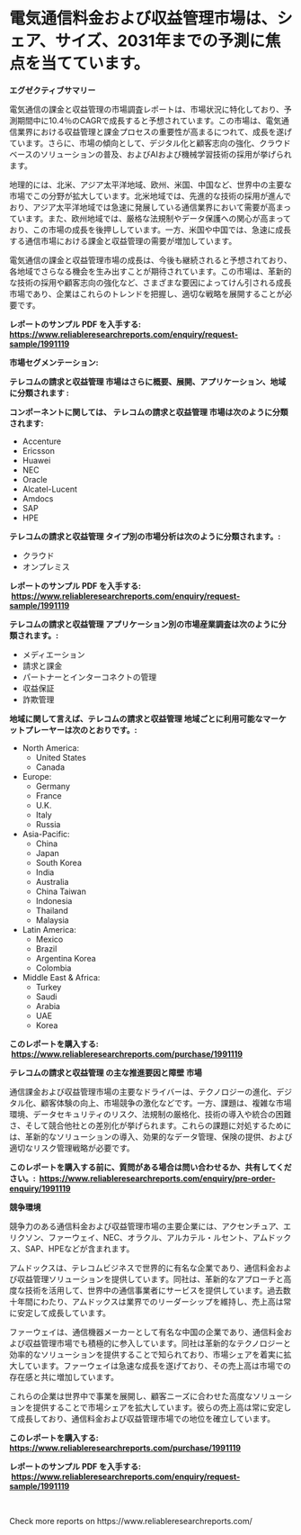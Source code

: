 <p><h1>電気通信料金および収益管理市場は、シェア、サイズ、2031年までの予測に焦点を当てています。</h1></p><p><strong>エグゼクティブサマリー</strong></p>
<p><p>電気通信の課金と収益管理の市場調査レポートは、市場状況に特化しており、予測期間中に10.4％のCAGRで成長すると予想されています。この市場は、電気通信業界における収益管理と課金プロセスの重要性が高まるにつれて、成長を遂げています。さらに、市場の傾向として、デジタル化と顧客志向の強化、クラウドベースのソリューションの普及、およびAIおよび機械学習技術の採用が挙げられます。</p><p>地理的には、北米、アジア太平洋地域、欧州、米国、中国など、世界中の主要な市場でこの分野が拡大しています。北米地域では、先進的な技術の採用が進んでおり、アジア太平洋地域では急速に発展している通信業界において需要が高まっています。また、欧州地域では、厳格な法規制やデータ保護への関心が高まっており、この市場の成長を後押ししています。一方、米国や中国では、急速に成長する通信市場における課金と収益管理の需要が増加しています。</p><p>電気通信の課金と収益管理市場の成長は、今後も継続されると予想されており、各地域でさらなる機会を生み出すことが期待されています。この市場は、革新的な技術の採用や顧客志向の強化など、さまざまな要因によってけん引される成長市場であり、企業はこれらのトレンドを把握し、適切な戦略を展開することが必要です。</p></p>
<p><strong>レポートのサンプル PDF を入手する: <a href="https://www.reliableresearchreports.com/enquiry/request-sample/1991119">https://www.reliableresearchreports.com/enquiry/request-sample/1991119</a></strong></p>
<p><strong>市場セグメンテーション:</strong></p>
<p><strong> テレコムの請求と収益管理 市場はさらに概要、展開、アプリケーション、地域に分類されます :</strong></p>
<p><strong>コンポーネントに関しては、 テレコムの請求と収益管理 市場は次のように分類されます: &nbsp;</strong></p>
<p><ul><li>Accenture</li><li>Ericsson</li><li>Huawei</li><li>NEC</li><li>Oracle</li><li>Alcatel-Lucent</li><li>Amdocs</li><li>SAP</li><li>HPE</li></ul></p>
<p><strong> テレコムの請求と収益管理 タイプ別の市場分析は次のように分類されます。:</strong></p>
<p><ul><li>クラウド</li><li>オンプレミス</li></ul></p>
<p><strong>レポートのサンプル PDF を入手する: &nbsp;<a href="https://www.reliableresearchreports.com/enquiry/request-sample/1991119">https://www.reliableresearchreports.com/enquiry/request-sample/1991119</a></strong></p>
<p><strong> テレコムの請求と収益管理 アプリケーション別の市場産業調査は次のように分類されます。:</strong></p>
<p><ul><li>メディエーション</li><li>請求と課金</li><li>パートナーとインターコネクトの管理</li><li>収益保証</li><li>詐欺管理</li></ul></p>
<p><strong>地域に関して言えば、テレコムの請求と収益管理 地域ごとに利用可能なマーケットプレーヤーは次のとおりです。:</strong></p>
<p><ul>
    <li>
        North America:
        <ul>
            <li>United States</li>
            <li>Canada</li>
        </ul>
    </li>
    <li>
        Europe:
        <ul>
            <li>Germany</li>
            <li>France</li>
            <li>U.K.</li>
            <li>Italy</li>
            <li>Russia</li>
        </ul>
    </li>
    <li>
        Asia-Pacific:
        <ul>
            <li>China</li>
            <li>Japan</li>
            <li>South Korea</li>
            <li>India</li>
            <li>Australia</li>
            <li>China Taiwan</li>
            <li>Indonesia</li>
            <li>Thailand</li>
            <li>Malaysia</li>
        </ul>
    </li>
    <li>
        Latin America:
        <ul>
            <li>Mexico</li>
            <li>Brazil</li>
            <li>Argentina Korea</li>
            <li>Colombia</li>
        </ul>
    </li>
    <li>
        Middle East & Africa:
        <ul>
            <li>Turkey</li>
            <li>Saudi</li>
            <li>Arabia</li>
            <li>UAE</li>
            <li>Korea</li>
        </ul>
    </li>
    </ul></p>
<p><strong>このレポートを購入する: &nbsp;<a href="https://www.reliableresearchreports.com/purchase/1991119">https://www.reliableresearchreports.com/purchase/1991119</a></strong></p>
<p><strong>テレコムの請求と収益管理 の主な推進要因と障壁 市場</strong></p>
<p><p>通信課金および収益管理市場の主要なドライバーは、テクノロジーの進化、デジタル化、顧客体験の向上、市場競争の激化などです。一方、課題は、複雑な市場環境、データセキュリティのリスク、法規制の厳格化、技術の導入や統合の困難さ、そして競合他社との差別化が挙げられます。これらの課題に対処するためには、革新的なソリューションの導入、効果的なデータ管理、保険の提供、および適切なリスク管理戦略が必要です。</p></p>
<p><strong>このレポートを購入する前に、質問がある場合は問い合わせるか、共有してください。:&nbsp; <a href="https://www.reliableresearchreports.com/enquiry/pre-order-enquiry/1991119">https://www.reliableresearchreports.com/enquiry/pre-order-enquiry/1991119</a></strong></p>
<p><strong>競争環境</strong></p>
<p><p>競争力のある通信料金および収益管理市場の主要企業には、アクセンチュア、エリクソン、ファーウェイ、NEC、オラクル、アルカテル・ルセント、アムドックス、SAP、HPEなどが含まれます。</p><p>アムドックスは、テレコムビジネスで世界的に有名な企業であり、通信料金および収益管理ソリューションを提供しています。同社は、革新的なアプローチと高度な技術を活用して、世界中の通信事業者にサービスを提供しています。過去数十年間にわたり、アムドックスは業界でのリーダーシップを維持し、売上高は常に安定して成長しています。</p><p>ファーウェイは、通信機器メーカーとして有名な中国の企業であり、通信料金および収益管理市場でも積極的に参入しています。同社は革新的なテクノロジーと効率的なソリューションを提供することで知られており、市場シェアを着実に拡大しています。ファーウェイは急速な成長を遂げており、その売上高は市場での存在感と共に増加しています。</p><p>これらの企業は世界中で事業を展開し、顧客ニーズに合わせた高度なソリューションを提供することで市場シェアを拡大しています。彼らの売上高は常に安定して成長しており、通信料金および収益管理市場での地位を確立しています。</p></p>
<p><strong>このレポートを購入する: &nbsp; <a href="https://www.reliableresearchreports.com/purchase/1991119">https://www.reliableresearchreports.com/purchase/1991119</a></strong></p>
<p><strong>レポートのサンプル PDF を入手する: &nbsp;<a href="https://www.reliableresearchreports.com/enquiry/request-sample/1991119">https://www.reliableresearchreports.com/enquiry/request-sample/1991119</a></strong><strong></strong></p>
<p>&nbsp;</p>
<p>Check more reports on https://www.reliableresearchreports.com/</p>